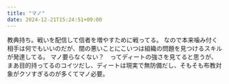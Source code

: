 ```yaml
---
title: "マノ"
date: 2024-12-21T15:24:51+09:00
---
```

教典持ち。戦いを配信して信者を増やすために戦ってる。
なので本来噛み付く相手は何でもいいのだが、間の悪いことにこいつは組織の問題を見つけるスキルが発達してる。
マノ要らなくない？　ってディートの強さを見てると思うが、まあ目的持ってるのコイツだし、ディートは現実で無防備だし、そもそも布教対象がクソすぎるのが多くてマノ必要。
